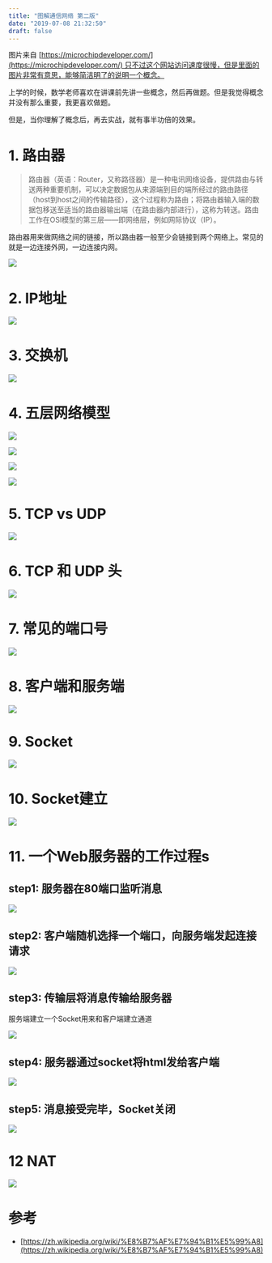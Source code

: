 ```yaml
---
title: "图解通信网络 第二版"
date: "2019-07-08 21:32:50"
draft: false
---
```

图片来自 [https://microchipdeveloper.com/](https://microchipdeveloper.com/) 只不过这个网站访问速度很慢，但是里面的图片非常有意思，能够简洁明了的说明一个概念。

上学的时候，数学老师喜欢在讲课前先讲一些概念，然后再做题。但是我觉得概念并没有那么重要，我更喜欢做题。

但是，当你理解了概念后，再去实战，就有事半功倍的效果。


# 1. 路由器

> 路由器（英语：Router，又称路径器）是一种电讯网络设备，提供路由与转送两种重要机制，可以决定数据包从来源端到目的端所经过的路由路径（host到host之间的传输路径），这个过程称为路由；将路由器输入端的数据包移送至适当的路由器输出端（在路由器内部进行），这称为转送。路由工作在OSI模型的第三层——即网络层，例如网际协议（IP）。


路由器用来做网络之间的链接，所以路由器一般至少会链接到两个网络上。常见的就是一边连接外网，一边连接内网。

![](2022-10-29-18-07-37.png)


# 2. IP地址


![](2022-10-29-18-08-01.png)


# 3. 交换机

![](2022-10-29-18-08-16.png)


# 4. 五层网络模型

![](2022-10-29-18-09-08.png)

![](2022-10-29-18-09-19.png)

![](2022-10-29-18-09-29.png)

![](2022-10-29-18-09-38.png)


# 5. TCP vs UDP

![](2022-10-29-18-09-56.png)


# 6. TCP 和 UDP 头

![](2022-10-29-18-10-04.png)


# 7. 常见的端口号

![](2022-10-29-18-10-13.png)


# 8. 客户端和服务端

![](2022-10-29-18-10-26.png)


# 9. Socket

![](2022-10-29-18-10-40.png)


# 10. Socket建立

![](2022-10-29-18-10-49.png)


# 11. 一个Web服务器的工作过程s

## step1: 服务器在80端口监听消息

![](2022-10-29-18-11-04.png)


## step2: 客户端随机选择一个端口，向服务端发起连接请求

![](2022-10-29-18-11-22.png)


## step3: 传输层将消息传输给服务器

服务端建立一个Socket用来和客户端建立通道

![](2022-10-29-18-11-33.png)


## step4: 服务器通过socket将html发给客户端

![](2022-10-29-18-11-41.png)


## step5: 消息接受完毕，Socket关闭

![](2022-10-29-18-11-48.png)


# 12 NAT
![](2022-10-29-18-11-55.png)


# 参考

- [https://zh.wikipedia.org/wiki/%E8%B7%AF%E7%94%B1%E5%99%A8](https://zh.wikipedia.org/wiki/%E8%B7%AF%E7%94%B1%E5%99%A8)

